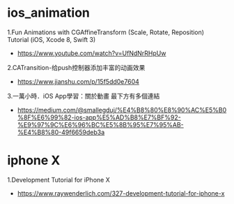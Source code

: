 # ios_animation

1.Fun Animations with CGAffineTransform (Scale, Rotate, Reposition) Tutorial (iOS, Xcode 8, Swift 3)
 - https://www.youtube.com/watch?v=UfNdNrRHpUw
 
2.CATransition-给push控制器添加丰富的动画效果
 - https://www.jianshu.com/p/15f5dd0e7604

3.一萬小時．iOS App學習：關於動畫 最下方有多個連結
- https://medium.com/@smallegduj/%E4%B8%80%E8%90%AC%E5%B0%8F%E6%99%82-ios-app%E5%AD%B8%E7%BF%92-%E9%97%9C%E6%96%BC%E5%8B%95%E7%95%AB-%E4%B8%80-49f6659deb3a

# iphone X
1.Development Tutorial for iPhone X
- https://www.raywenderlich.com/327-development-tutorial-for-iphone-x
